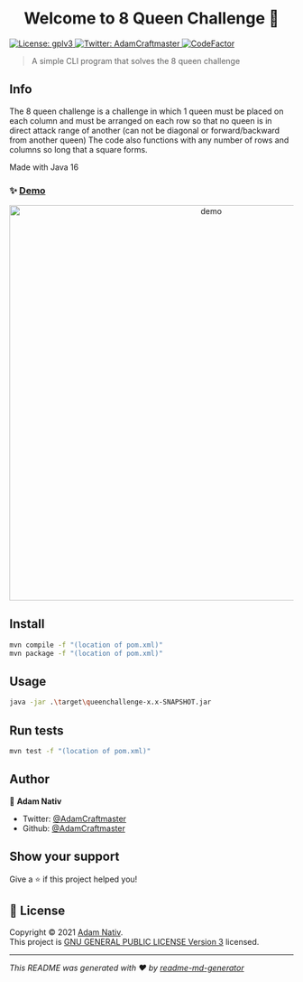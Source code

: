 <h1 align="center">Welcome to 8 Queen Challenge 👋</h1>
<p>
  <a href="https://github.com/AdamCraftmaster/8-Queen-Challenge/blob/main/LICENSE" target="_blank">
    <img alt="License: gplv3" src="https://img.shields.io/badge/License-gplv3-yellow.svg" />
  </a>
  <a href="https://twitter.com/AdamCraftmaster" target="_blank">
    <img alt="Twitter: AdamCraftmaster" src="https://img.shields.io/twitter/follow/AdamCraftmaster.svg?style=social" />
  </a>
  <a href="https://www.codefactor.io/repository/github/adamcraftmaster/8-queen-challenge"><img src="https://www.codefactor.io/repository/github/adamcraftmaster/8-queen-challenge/badge" alt="CodeFactor" /></a>
</p>

> A simple CLI program that solves the 8 queen challenge

## Info

The 8 queen challenge is a challenge in which 1 queen must be placed on each column and must be arranged on each row so that no queen is in direct attack range of another (can not be diagonal or forward/backward from another queen)
The code also functions with any number of rows and columns so long that a square forms.

Made with Java 16

### ✨ [Demo](https://i.imgur.com/0Ox8HLe.gif)

<p align="center">
  <img width="700" align="center" src="https://i.imgur.com/0Ox8HLe.gif" alt="demo"/>
</p>

## Install

```sh
mvn compile -f "(location of pom.xml)"
mvn package -f "(location of pom.xml)"
```
## Usage

```sh
java -jar .\target\queenchallenge-x.x-SNAPSHOT.jar
```


## Run tests

```sh
mvn test -f "(location of pom.xml)"
```

## Author

👤 **Adam Nativ**

* Twitter: [@AdamCraftmaster](https://twitter.com/AdamCraftmaster)
* Github: [@AdamCraftmaster](https://github.com/AdamCraftmaster)

## Show your support

Give a ⭐️ if this project helped you!

## 📝 License

Copyright © 2021 [Adam Nativ](https://github.com/AdamCraftmaster).<br />
This project is [GNU GENERAL PUBLIC LICENSE Version 3](https://github.com/AdamCraftmaster/8-Queen-Challenge/blob/main/LICENSE) licensed.

***
_This README was generated with ❤️ by [readme-md-generator](https://github.com/kefranabg/readme-md-generator)_
